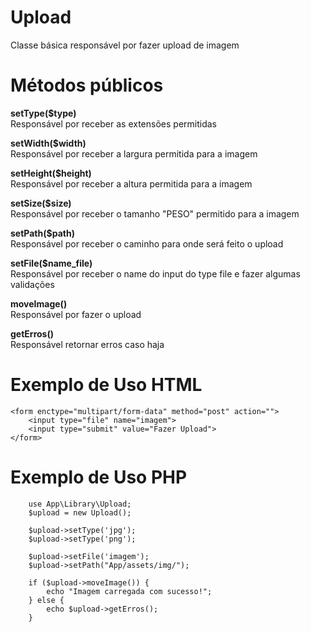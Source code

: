 # Upload
Classe básica responsável por fazer upload de imagem

# Métodos públicos

<strong> <p>setType($type)</strong><br />
Responsável por receber as extensões permitidas
</p>

<strong><p>setWidth($width)</strong><br />
Responsável por receber a largura permitida para a imagem
</p>

<strong><p>setHeight($height)</strong><br/>
Responsável por receber a altura permitida para a imagem
</p>

<strong><p>setSize($size)</strong><br/>
Responsável por receber o tamanho "PESO" permitido para a imagem
</p>

<strong><p>setPath($path)</strong><br/>
Responsável por receber o caminho para onde será feito o upload
</p>

<strong><p>setFile($name_file)</strong><br/>
Responsável por receber o name do input do type file e fazer algumas validações
</p>

<strong><p>moveImage()</strong><br/>
Responsável por fazer o upload
</p>

<strong><p>getErros()</strong><br/>
Responsável retornar erros caso haja
</p>

# Exemplo de Uso HTML
    <form enctype="multipart/form-data" method="post" action="">
        <input type="file" name="imagem">
        <input type="submit" value="Fazer Upload">
    </form>

# Exemplo de Uso PHP
        use App\Library\Upload;
        $upload = new Upload();
        
        $upload->setType('jpg');
        $upload->setType('png');

        $upload->setFile('imagem');
        $upload->setPath("App/assets/img/");

        if ($upload->moveImage()) {
            echo "Imagem carregada com sucesso!";
        } else {
            echo $upload->getErros();
        }


